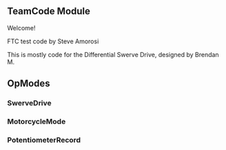 ## TeamCode Module

Welcome!

FTC test code by Steve Amorosi

This is mostly code for the Differential Swerve Drive, designed by Brendan M.

##  OpModes

### SwerveDrive

### MotorcycleMode

### PotentiometerRecord